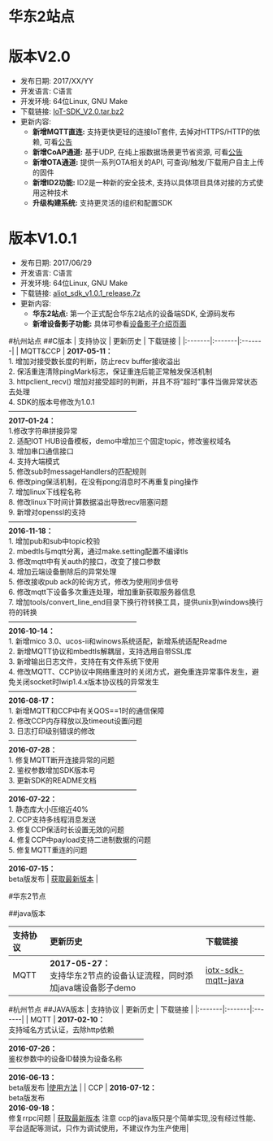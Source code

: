华东2站点
=========

# 版本V2.0

- 发布日期: 2017/XX/YY
- 开发语言: C语言
- 开发环境: 64位Linux, GNU Make
- 下载链接: [IoT-SDK_V2.0.tar.bz2](http://aliyun-iot.oss-cn-hangzhou.aliyuncs.com/iot-sdk-c/IoT-SDK_V2.0.tar.bz2)
- 更新内容:
    - **新增MQTT直连:** 支持更快更轻的连接IoT套件, 去掉对HTTPS/HTTP的依赖, 可看[公告](https://help.aliyun.com/document_detail/57164.html?spm=5176.doc53930.6.638.LNVRIp)
    - **新增CoAP通道:** 基于UDP, 在纯上报数据场景更节省资源, 可看[公告](https://help.aliyun.com/document_detail/57566.html?spm=5176.doc57164.6.637.tXyBoU)
    - **新增OTA通道:** 提供一系列OTA相关的API, 可查询/触发/下载用户自主上传的固件
    - **新增ID2功能:** ID2是一种新的安全技术, 支持以具体项目具体对接的方式使用这种技术
    - **升级构建系统:** 支持更灵活的组织和配置SDK


# 版本V1.0.1

- 发布日期: 2017/06/29
- 开发语言: C语言
- 开发环境: 64位Linux, GNU Make
- 下载链接: [aliot_sdk_v1.0.1_release.7z](http://aliyun-iot.oss-cn-hangzhou.aliyuncs.com/iot-sdk-c/aliot_sdk_v1.0.1_release.7z)
- 更新内容:
    - **华东2站点:** 第一个正式配合华东2站点的设备端SDK, 全源码发布
    - **新增设备影子功能:** 具体可参看[设备影子介绍页面](https://help.aliyun.com/document_detail/53930.html)

#杭州站点 
##C版本
| 支持协议 | 更新历史 | 下载链接 |
|:-------|:-------|:-------|
| MQTT&CCP |  **2017-05-11：**<br/>1. 增加对接受数长度的判断，防止recv buffer接收溢出 <br/>2. 保活重连清除pingMark标志，保证重连后能正常触发保活机制 <br/>3. httpclient_recv() 增加对接受超时的判断，并且不将“超时”事件当做异常状态去处理<br/>4. SDK的版本号修改为1.0.1<br/>——————————————————<br/>**2017-01-24：**<br/>1.修改字符串拼接异常 <br/>2. 适配IOT HUB设备模板，demo中增加三个固定topic，修改鉴权域名 <br/>3. 增加串口通信接口<br/>4. 支持大端模式<br/>5. 修改sub时messageHandlers的匹配规则<br/>6. 修改ping保活机制，在没有pong消息时不再重复ping操作<br/>7. 增加linux下线程名称<br/>8. 修改linux下时间计算数据溢出导致recv阻塞问题<br/>9. 新增对openssl的支持<br/>——————————————————<br/>**2016-11-18：**<br/>1. 增加pub和sub中topic校验 <br/>2. mbedtls与mqtt分离，通过make.setting配置不编译tls <br/>3. 修改mqtt中有关auth的接口，改变了接口参数<br/>4. 增加云端设备删除后的异常处理<br/>5. 修改接收pub ack的轮询方式，修改为使用同步信号<br/>6. 修改mqtt下设备多次重连处理，增加重新获取服务器信息<br/>7. 增加tools/convert_line_end目录下换行符转换工具，提供unix到windows换行符的转换<br/>——————————————————<br/>**2016-10-14：**<br/>1. 新增mico 3.0、ucos-ii和winows系统适配，新增系统适配Readme <br/>2. 新增MQTT协议和mbedtls解耦层，支持选用自带SSL库 <br/>3. 新增输出日志文件，支持在有文件系统下使用<br/>4. 修改MQTT、CCP协议中网络重连时的关闭方式，避免重连异常事件发生，避免关闭socket时lwip1.4.x版本协议栈的异常发生<br/>——————————————————<br/>**2016-08-17：**<br/>1. 新增MQTT和CCP中有关QOS==1时的通信保障 <br/>2. 修改CCP内存释放以及timeout设置问题<br/>3. 日志打印级别错误的修改<br/>——————————————————<br/>**2016-07-28：**<br/>1. 修复MQTT断开连接异常的问题<br/>2. 鉴权参数增加SDK版本号<br/>3. 更新SDK的README文档<br/>——————————————————<br/>**2016-07-22：**<br/>1. 静态库大小压缩近40%<br/>2. CCP支持多线程消息发送<br/>3. 修复CCP保活时长设置无效的问题<br/>4. 修复CCP中payload支持二进制数据的问题<br/>5. 修复MQTT重连的问题<br/>——————————————————<br/>**2016-07-15：**<br/>beta版发布 | [获取最新版本](http://aliyun-iot.oss-cn-hangzhou.aliyuncs.com/aliyun-iot-device-sdk-c-2017-05-11.zip) |


#华东2节点

##java版本

| 支持协议 | 更新历史 | 下载链接 |
|:-------|:-------|:-------|
| MQTT | **2017-05-27：**<br/>支持华东2节点的设备认证流程，同时添加java端设备影子demo|[iotx-sdk-mqtt-java](http://aliyun-iot.oss-cn-hangzhou.aliyuncs.com/iotx-sdk-java/iotx-sdk-mqtt-java-20170526.zip "iotx-sdk-mqtt-java") |



#杭州节点
##JAVA版本
| 支持协议 | 更新历史 | 下载链接 |
|:-------|:-------|:-------|
| MQTT | **2017-02-10：**<br/>支持域名方式认证，去除http依赖<br/>———————————————————<br/>**2016-07-26：**<br/>鉴权参数中的设备ID替换为设备名称<br/>———————————————————<br/>**2016-06-13：**<br/>beta版发布 |[使用方法](~~42693~~) |
| CCP | **2016-07-12：**<br/>beta版发布<br/>**2016-09-18：**<br/>修复rrpc问题 | [获取最新版本](http://aliyun-iot.oss-cn-hangzhou.aliyuncs.com/java-sdk-ccp.zip)  注意 ccp的java版只是个简单实现,没有经过性能、平台适配等测试，只作为调试使用，不建议作为生产使用|
